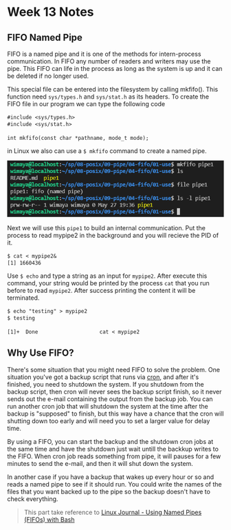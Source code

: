 # Week 13 Notes
## FIFO Named Pipe
FIFO is a named pipe and it is one of the methods for intern-process communication. In FIFO any number of readers and writers may use the pipe. This FIFO can life in the process as long as the system is up and it can be deleted if no longer used.

This special file can be entered into the filesystem by calling mkfifo(). This function need `sys/types.h` and `sys/stat.h` as its headers. To create the FIFO file in our program we can type the following code

```
#include <sys/types.h>
#include <sys/stat.h>

int mkfifo(const char *pathname, mode_t mode);
```

in Linux we also can use a `$ mkfifo` command to create a named pipe.

<img src="MakePipe.PNG" alt="Make named pipe" title="Make named pipe" width="900">

Next we will use this `pipe1` to build an internal communication. Put the process to read mypipe2 in the background and you will recieve the PID of it.

```
$ cat < mypipe2&
[1] 1660436
```

Use `$ echo` and type a string as an input for `mypipe2`. After execute this command, your string would be printed by the process `cat` that you run before to read `mypipe2`. After success printing the content it will be terminated.

```
$ echo "testing" > mypipe2
$ testing

[1]+  Done                    cat < mypipe2
```

## Why Use FIFO?
There's some situation that you might need FIFO to solve the problem. One situation you've got a backup script that runs via [cron](https://github.com/NubletZ/LinuxOS_Notes/tree/nubletz/109%E4%B8%8B/Week-15#crontab), and after it's finished, you need to shutdown the system. If you shutdown  from the backup script, then cron will never sees the backup script finish, so it never sends out the e-mail containing the output from the backup job. You can run another cron job that will shutdown the system at the time after the backup is "supposed" to finish, but this way have a chance that the cron will shutting down too early and will need you to set a larger value for delay time.

By using a FIFO, you can start the backup and the shutdown cron jobs at the same time and have the shutdown just wait untill the backkup writes to the FIFO. When cron job reads something from pipe, it will pauses for a few minutes to send the e-mail, and then it will shut down the system.

In another case if you have a backup that wakes up every hour or so and reads a named pipe to see if it should run. You could write the names of the files that you want backed up to the pipe so the backup doesn't have to check everything.

> This part take reference to [Linux Journal - Using Named Pipes (FIFOs) with Bash](https://www.linuxjournal.com/content/using-named-pipes-fifos-bash)